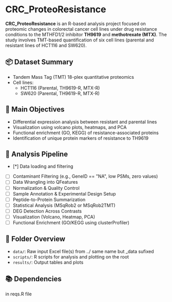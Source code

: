 # CRC_ProteoResistance

**CRC_ProteoResistance** is an R-based analysis project focused on proteomic changes in colorectal cancer cell lines under drug resistance conditions to the MTHFD1/2 inhibitor **TH9619** and **methotrexate (MTX)**. The study involves TMT-based quantification of six cell lines (parental and resistant lines of HCT116 and SW620).

## 📦 Dataset Summary

- Tandem Mass Tag (TMT) 18-plex quantitative proteomics
- Cell lines:
  - HCT116 (Parental, TH9619-R, MTX-R)
  - SW620 (Parental, TH9619-R, MTX-R)

## 🧪 Main Objectives

- Differential expression analysis between resistant and parental lines
- Visualization using volcano plots, heatmaps, and PCA
- Functional enrichment (GO, KEGG) of resistance-associated proteins
- Identification of unique protein markers of resistance to TH9619

## 🔬 Analysis Pipeline

- [*] Data loading and filtering
- [ ] Contaminant Filtering (e.g., GeneID == "NA", low PSMs, zero values)
- [ ] Data Wrangling into QFeatures
- [ ] Normalization & Quality Control
- [ ] Sample Annotation & Experimental Design Setup
- [ ] Peptide-to-Protein Summarization
- [ ] Statistical Analysis (MSqRob2 or MSqRob2TMT)
- [ ] DEG Detection Across Contrasts
- [ ] Visualization (Volcano, Heatmap, PCA)
- [ ] Functional Enrichment (GO/KEGG using clusterProfiler)

## 📁 Folder Overview

- `data/`: Raw input Excel file(s) from ../ same name but _data sufixed
- `scripts/`: R scripts for analysis and plotting on the root
- `results/`: Output tables and plots

## 📚 Dependencies

in reqs.R file
